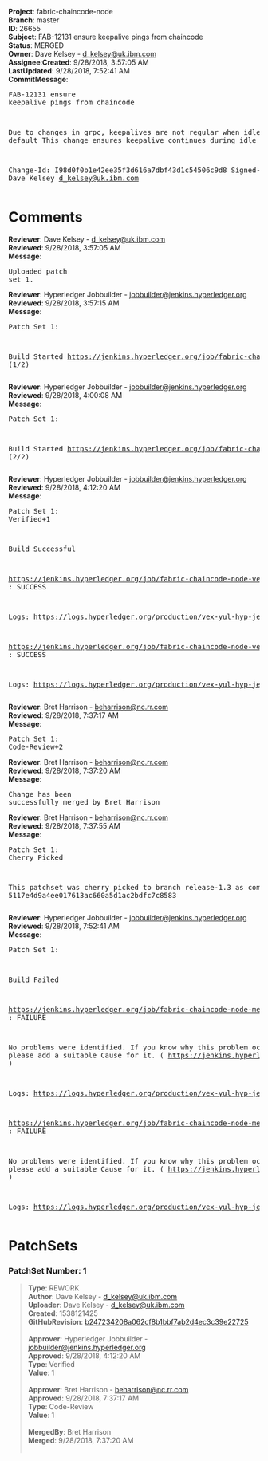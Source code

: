 <strong>Project</strong>: fabric-chaincode-node</br><strong>Branch</strong>: master<br><strong>ID</strong>: 26655<br><strong>Subject</strong>: FAB-12131 ensure keepalive pings from chaincode<br><strong>Status</strong>: MERGED<br><strong>Owner</strong>: Dave Kelsey - d_kelsey@uk.ibm.com<br><strong>Assignee</strong>:<strong>Created</strong>: 9/28/2018, 3:57:05 AM<br><strong>LastUpdated</strong>: 9/28/2018, 7:52:41 AM<br><strong>CommitMessage</strong>:<br><pre>FAB-12131 ensure keepalive pings from chaincode

Due to changes in grpc, keepalives are not regular when idle by default
This change ensures keepalive continues during idle periods.

Change-Id: I98d0f0b1e42ee35f3d616a7dbf43d1c54506c9d8
Signed-off-by: Dave Kelsey <d_kelsey@uk.ibm.com>
</pre><h1>Comments</h1><strong>Reviewer</strong>: Dave Kelsey - d_kelsey@uk.ibm.com<br><strong>Reviewed</strong>: 9/28/2018, 3:57:05 AM<br><strong>Message</strong>: <pre>Uploaded patch set 1.</pre><strong>Reviewer</strong>: Hyperledger Jobbuilder - jobbuilder@jenkins.hyperledger.org<br><strong>Reviewed</strong>: 9/28/2018, 3:57:15 AM<br><strong>Message</strong>: <pre>Patch Set 1:

Build Started https://jenkins.hyperledger.org/job/fabric-chaincode-node-verify-s390x/265/ (1/2)</pre><strong>Reviewer</strong>: Hyperledger Jobbuilder - jobbuilder@jenkins.hyperledger.org<br><strong>Reviewed</strong>: 9/28/2018, 4:00:08 AM<br><strong>Message</strong>: <pre>Patch Set 1:

Build Started https://jenkins.hyperledger.org/job/fabric-chaincode-node-verify-x86_64/309/ (2/2)</pre><strong>Reviewer</strong>: Hyperledger Jobbuilder - jobbuilder@jenkins.hyperledger.org<br><strong>Reviewed</strong>: 9/28/2018, 4:12:20 AM<br><strong>Message</strong>: <pre>Patch Set 1: Verified+1

Build Successful 

https://jenkins.hyperledger.org/job/fabric-chaincode-node-verify-s390x/265/ : SUCCESS

Logs: https://logs.hyperledger.org/production/vex-yul-hyp-jenkins-3/fabric-chaincode-node-verify-s390x/265

https://jenkins.hyperledger.org/job/fabric-chaincode-node-verify-x86_64/309/ : SUCCESS

Logs: https://logs.hyperledger.org/production/vex-yul-hyp-jenkins-3/fabric-chaincode-node-verify-x86_64/309</pre><strong>Reviewer</strong>: Bret Harrison - beharrison@nc.rr.com<br><strong>Reviewed</strong>: 9/28/2018, 7:37:17 AM<br><strong>Message</strong>: <pre>Patch Set 1: Code-Review+2</pre><strong>Reviewer</strong>: Bret Harrison - beharrison@nc.rr.com<br><strong>Reviewed</strong>: 9/28/2018, 7:37:20 AM<br><strong>Message</strong>: <pre>Change has been successfully merged by Bret Harrison</pre><strong>Reviewer</strong>: Bret Harrison - beharrison@nc.rr.com<br><strong>Reviewed</strong>: 9/28/2018, 7:37:55 AM<br><strong>Message</strong>: <pre>Patch Set 1: Cherry Picked

This patchset was cherry picked to branch release-1.3 as commit 5117e4d9a4ee017613ac660a5d1ac2bdfc7c8583</pre><strong>Reviewer</strong>: Hyperledger Jobbuilder - jobbuilder@jenkins.hyperledger.org<br><strong>Reviewed</strong>: 9/28/2018, 7:52:41 AM<br><strong>Message</strong>: <pre>Patch Set 1:

Build Failed 

https://jenkins.hyperledger.org/job/fabric-chaincode-node-merge-s390x/103/ : FAILURE

No problems were identified. If you know why this problem occurred, please add a suitable Cause for it. ( https://jenkins.hyperledger.org/job/fabric-chaincode-node-merge-s390x/103/ )

Logs: https://logs.hyperledger.org/production/vex-yul-hyp-jenkins-3/fabric-chaincode-node-merge-s390x/103

https://jenkins.hyperledger.org/job/fabric-chaincode-node-merge-x86_64/124/ : FAILURE

No problems were identified. If you know why this problem occurred, please add a suitable Cause for it. ( https://jenkins.hyperledger.org/job/fabric-chaincode-node-merge-x86_64/124/ )

Logs: https://logs.hyperledger.org/production/vex-yul-hyp-jenkins-3/fabric-chaincode-node-merge-x86_64/124</pre><h1>PatchSets</h1><h3>PatchSet Number: 1</h3><blockquote><strong>Type</strong>: REWORK<br><strong>Author</strong>: Dave Kelsey - d_kelsey@uk.ibm.com<br><strong>Uploader</strong>: Dave Kelsey - d_kelsey@uk.ibm.com<br><strong>Created</strong>: 1538121425<br><strong>GitHubRevision</strong>: [b247234208a062cf8b1bbf7ab2d4ec3c39e22725](https://github.com/hyperledger/fabric-chaincode-node/commit/b247234208a062cf8b1bbf7ab2d4ec3c39e22725)<br><br><strong>Approver</strong>: Hyperledger Jobbuilder - jobbuilder@jenkins.hyperledger.org<br><strong>Approved</strong>: 9/28/2018, 4:12:20 AM<br><strong>Type</strong>: Verified<br><strong>Value</strong>: 1<br><br><strong>Approver</strong>: Bret Harrison - beharrison@nc.rr.com<br><strong>Approved</strong>: 9/28/2018, 7:37:17 AM<br><strong>Type</strong>: Code-Review<br><strong>Value</strong>: 1<br><br><strong>MergedBy</strong>: Bret Harrison<br><strong>Merged</strong>: 9/28/2018, 7:37:20 AM<br><br></blockquote>